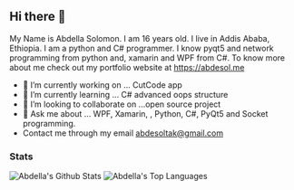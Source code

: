 ## Hi there 👋

My Name is Abdella Solomon. I am 16 years old. I live in Addis Ababa, Ethiopia.
I am a python and C# programmer. I know pyqt5 and network programming from python and, xamarin and WPF from C#.
To know more about me check out my portfolio website at https://abdesol.me

- 🔭 I’m currently working on ... CutCode app
- 🌱 I’m currently learning ... C# advanced oops structure
- 👯 I’m looking to collaborate on ...open source project
- 💬 Ask me about ... WPF, Xamarin, , Python, C#, PyQt5 and Socket programming.
- Contact me through my email abdesoltak@gmail.com

### Stats
![Abdella's Github Stats](https://github-readme-stats.vercel.app/api?username=abdesol&theme=vue-dark&show_icons=true)
![Abdella's Top Languages](https://github-readme-stats.vercel.app/api/top-langs/?username=abdesol&theme=vue-dark&layout=compact&show_icons=true&exclude_repos=macao)
